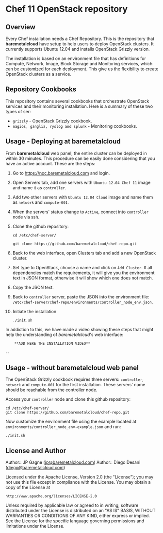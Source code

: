   Chef 11 OpenStack repository
===================================


Overview
--------

Every Chef installation needs a Chef Repository. This is the repository that **baremetalcloud** have setup to help users to deploy OpenStack clusters.
It currently supports Ubuntu 12.04 and installs OpenStack Grizzly version.

The installation is based on an environment file that has definitions for Compute, Network, Image, Block Storage and Monitoring services, which can be customized for each deployment. This give us the flexibility to create OpenStack clusters as a service.


Repository Cookbooks
--------------------

This repository contains several cookbooks that orchestrate OpenStack services and their monitoring installation. Here is a summary of these two types of ser:

* `grizzly` - OpenStack Grizzly cookbook.
* `nagios, ganglia, ryslog and splunk` - Monitoring cookbooks.


Usage - Deploying at baremetalcloud
---------------------------------------

From **baremetalcloud** web panel, the entire cluster can be deployed in within 30 minutes. This procedure can be easily done considering that you have an active account. These are the steps:

1. Go to https://noc.baremetalcloud.com and login.
2. Open Servers tab, add one servers with `Ubuntu 12.04 Chef 11` image and name it as `controller`.
3. Add two other servers with `Ubuntu 12.04 Cloud` image and name them as `network` and `compute-001`. 
3. When the servers' status change to `Active`, connect into `controller` node via ssh.
4. Clone the github repository:

	`cd /etc/chef-server/`
	
	`git clone https://github.com/baremetalcloud/chef-repo.git`


5. Back to the web interface, open Clusters tab and add a new OpenStack cluster.
6. Set type to OpenStack, choose a name and click on `Add Cluster`. If all dependencies match the requirements, it will give you the environment text in JSON format, otherwise it will show which one does not match.
7. Copy the JSON text.
8. Back to `controller` server, paste the JSON into the environment file: `/etc/chef-server/chef-repo/environments/controller_node_env.json`.
9. Initiate the installation

	`./init.sh`

In addiction to this, we have made a video showing these steps that might help the understanding of *baremetalcloud*'s web interface:

		**ADD HERE THE INSTALLATION VIDEO**
--


Usage - without baremetalcloud web panel
------------------------------------------

The OpenStack Grizzly cookbook requires three servers: `controller`, `network` and `compute-001` for the first installation. These servers' name should be reachable from the controller node.

Access your `controller` node and clone this github repository:


	cd /etc/chef-server/
	git clone https://github.com/baremetalcloud/chef-repo.git
	
Now customize the environment file using the example located at `environments/controller_node_env-example.json` and run:

	./init.sh



License and Author
------------------

Author:: JP Gagne (<jp@baremetalcloud.com>)
Author:: Diego Desani (<diego@baremetalcloud.com>)

Licensed under the Apache License, Version 2.0 (the "License");
you may not use this file except in compliance with the License.
You may obtain a copy of the License at

    http://www.apache.org/licenses/LICENSE-2.0

Unless required by applicable law or agreed to in writing, software
distributed under the License is distributed on an "AS IS" BASIS,
WITHOUT WARRANTIES OR CONDITIONS OF ANY KIND, either express or implied.
See the License for the specific language governing permissions and
limitations under the License.
